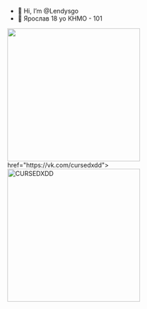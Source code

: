 - 👋 Hi, I’m @Lendysgo
- 👀 Ярослав 18 yo КНМО - 101
<!---
Lendysgo/Lendysgo is a ✨ special ✨ repository because its `README.md` (this file) appears on your GitHub profile.
You can click the Preview link to take a look at your changes.
--->

<div id="header" align="left">
  <img src="https://media4.giphy.com/media/eR7OEDQDyA7Cg/giphy.gif?cid=790b76112935100f3ecc4cb027bac254b7aed7eb72fe3c0a&rid=giphy.gif&ct=g" width="300"/>
</div>

<div id="badges" aling="right">
     href="https://vk.com/cursedxdd">
    <img src="https://i.pinimg.com/originals/48/3c/c8/483cc8ab59a5562b0a92b9759b5b8ffa.png" alt="CURSEDXDD" width="300"/>
 </div>
